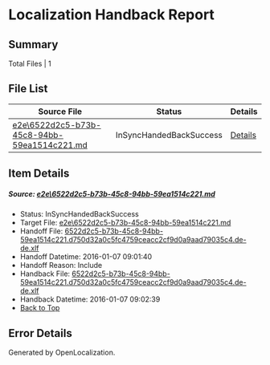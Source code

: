 # <a name='report-top'></a> Localization Handback Report

## Summary
 Total Files | 1

## File List
 Source File | Status | Details 
 ----------- | ------ | ------- 
 [e2e\6522d2c5-b73b-45c8-94bb-59ea1514c221.md](https://github.com/OpenLocalizationTest/oltest/blob/9ff91771f7fdc097398650227a115a2fb1f6b196/e2e/6522d2c5-b73b-45c8-94bb-59ea1514c221.md) | InSyncHandedBackSuccess | [Details](#88836ee61ae7d2b6647c9f3cd9babb02275186ec1)

## Item Details
##### <a name='88836ee61ae7d2b6647c9f3cd9babb02275186ec1'></a> Source: [e2e\6522d2c5-b73b-45c8-94bb-59ea1514c221.md](https://github.com/OpenLocalizationTest/oltest/blob/9ff91771f7fdc097398650227a115a2fb1f6b196/e2e/6522d2c5-b73b-45c8-94bb-59ea1514c221.md)
* Status: InSyncHandedBackSuccess
* Target File: [e2e\6522d2c5-b73b-45c8-94bb-59ea1514c221.md](https://github.com/OpenLocalizationTestOrg/oltest.de-de/blob/28a2731850348d80c1b692e04216ad38e1e50677/e2e/6522d2c5-b73b-45c8-94bb-59ea1514c221.md)
* Handoff File: [6522d2c5-b73b-45c8-94bb-59ea1514c221.d750d32a0c5fc4759ceacc2cf9d0a9aad79035c4.de-de.xlf](https://github.com/OpenLocalizationTestOrg/olhandoff/blob/232dd37393d9672b196bd8a3108cbe89e6627335/ol-handoff/OpenLocalizationTestOrg/oltest.de-de/yufeih/6522d2c5-b73b-45c8-94bb-59ea1514c221.d750d32a0c5fc4759ceacc2cf9d0a9aad79035c4.de-de.xlf)
* Handoff Datetime: 2016-01-07 09:01:40
* Handoff Reason: Include
* Handback File: [6522d2c5-b73b-45c8-94bb-59ea1514c221.d750d32a0c5fc4759ceacc2cf9d0a9aad79035c4.de-de.xlf](https://github.com/OpenLocalizationTestOrg/olhandback/blob/d3c7f590433d672d640784ba679a0690658720d5/ol-handback/OpenLocalizationTestOrg/oltest.de-de/yufeih/6522d2c5-b73b-45c8-94bb-59ea1514c221.d750d32a0c5fc4759ceacc2cf9d0a9aad79035c4.de-de.xlf)
* Handback Datetime: 2016-01-07 09:02:39
* [Back to Top](#report-top)


## Error Details

Generated by OpenLocalization.
